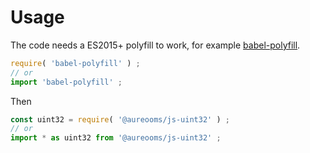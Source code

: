 # Usage

The code needs a ES2015+ polyfill to work, for example
[babel-polyfill](https://babeljs.io/docs/usage/polyfill).
```js
require( 'babel-polyfill' ) ;
// or
import 'babel-polyfill' ;
```

Then
```js
const uint32 = require( '@aureooms/js-uint32' ) ;
// or
import * as uint32 from '@aureooms/js-uint32' ;
```
